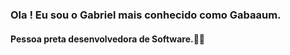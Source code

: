 ### Ola ! Eu sou o Gabriel mais conhecido como Gabaaum.
#### Pessoa preta desenvolvedora de Software.✋🏿 
